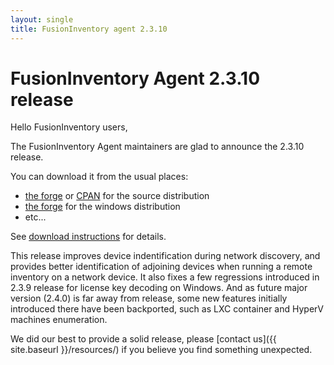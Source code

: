 ```yaml
---
layout: single
title: FusionInventory agent 2.3.10
---
```


# FusionInventory Agent 2.3.10 release

Hello FusionInventory users,

The FusionInventory Agent maintainers are glad to announce the 2.3.10 release.

You can download it from the usual places:

* [the forge](http://forge.fusioninventory.org/projects/fusioninventory-agent/files) or [CPAN](https://metacpan.org/release/FusionInventory-Agent) for the source distribution
* [the forge](http://forge.fusioninventory.org/projects/fusioninventory-agent-windows-installer/files) for the windows distribution
* etc...

See [download instructions](https://forge.fusioninventory.org/documentation/%20FusionInventory_agent/%20%20%20Installation/windows/) for details.

This release improves device indentification during network discovery, and
provides better identification of adjoining devices when running a remote
inventory on a network device. It also fixes a few regressions introduced in
2.3.9 release for license key decoding on Windows. And as future major version
(2.4.0) is far away from release, some new features initially introduced there
have been backported, such as LXC container and HyperV machines enumeration.

We did our best to provide a solid release, please [contact us]({{ site.baseurl }}/resources/) if
you believe you find something unexpected.
